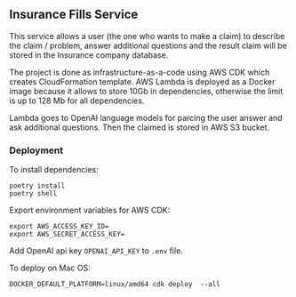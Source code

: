 ## Insurance Fills Service

This service allows a user (the one who wants to make a claim) to describe the claim / problem, answer additional questions and the result claim will be stored in the Insurance company database. 

The project is done as infrastructure-as-a-code using AWS CDK which creates CloudFormation template. AWS Lambda is deployed as a Docker image because it allows to store 10Gb in dependencies, otherwise the limit is up to 128 Mb for all dependencies. 

Lambda goes to OpenAI language models for parcing the user answer and ask additional questions. Then the claimed is stored in AWS S3 bucket.



### Deployment

To install dependencies:

```
poetry install
poetry shell
```

Export environment variables for AWS CDK:

```
export AWS_ACCESS_KEY_ID=
export AWS_SECRET_ACCESS_KEY=
```

Add OpenAI api key `OPENAI_API_KEY` to `.env` file.


To deploy on Mac OS:

```
DOCKER_DEFAULT_PLATFORM=linux/amd64 cdk deploy  --all
```
